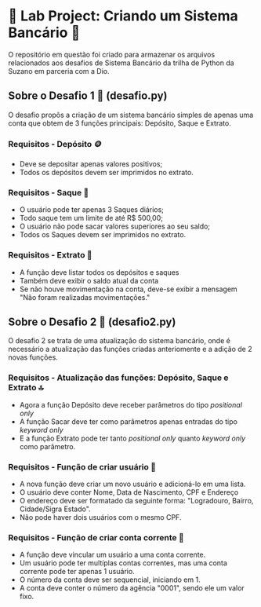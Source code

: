 # 🧪 Lab Project: Criando um Sistema Bancário 🏦
O repositório em questão foi criado para armazenar os arquivos relacionados aos desafios de Sistema Bancário da trilha de Python da Suzano em parceria com a Dio.
## Sobre o Desafio 1 🎯 (desafio.py)
O desafio propôs a criação de um sistema bancário simples de apenas uma conta que obtem de 3 funções principais: Depósito, Saque e Extrato.
### Requisitos - Depósito 🪙
- Deve se depositar apenas valores positivos;
- Todos os depósitos devem ser imprimidos no extrato.
### Requisitos - Saque 💸
- O usuário pode ter apenas 3 Saques diários;
- Todo saque tem um limite de até R$ 500,00;
- O usuário não pode sacar valores superiores ao seu saldo;
- Todos os Saques devem ser imprimidos no extrato.
### Requisitos - Extrato 🧾
- A função deve listar todos os depósitos e saques
- Também deve exibir o saldo atual da conta
- Se não houve movimentação na conta, deve-se exibir a mensagem "Não foram realizadas movimentações."

## Sobre o Desafio 2 🎯 (desafio2.py)
O desafio 2 se trata de uma atualização do sistema bancário, onde é necessário a atualização das funções criadas anteriomente e a adição de 2 novas funções.
### Requisitos - Atualização das funções: Depósito, Saque e Extrato 🔝
- Agora a função Depósito deve receber parâmetros do tipo *positional only*
- A função Sacar deve ter como parâmetros apenas entradas do tipo *keyword only*
- E a função Extrato pode ter tanto *positional only* quanto *keyword only* como parâmetro.
### Requisitos - Função de criar usuário 👤
- A nova função deve criar um novo usuário e adicioná-lo em uma lista.
- O usuário deve conter Nome, Data de Nascimento, CPF e Endereço
- O endereço deve ser formatado da seguinte forma: "Logradouro, Bairro, Cidade/Sigra Estado".
- Não pode haver dois usuários com o mesmo CPF.
### Requisitos - Função de criar conta corrente 📩
- A função deve vincular um usuário a uma conta corrente.
- Um usuário pode ter multíplas contas correntes, mas uma conta corrente pode ter apenas 1 usuário.
- O número da conta deve ser sequencial, iniciando em 1.
- A conta deve conter o número da agência "0001", sendo ele um valor fixo.